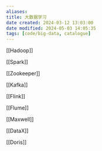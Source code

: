 ```yaml
---
aliases: 
title: 大数据学习
date created: 2024-03-12 13:03:00
date modified: 2024-05-03 14:05:35
tags: [code/big-data, catalogue]
---
```

[[Hadoop]]

[[Spark]]

[[Zookeeper]]

[[Kafka]]

[[Flink]]

[[Flume]]

[[Maxwell]]

[[DataX]]

[[Doris]]